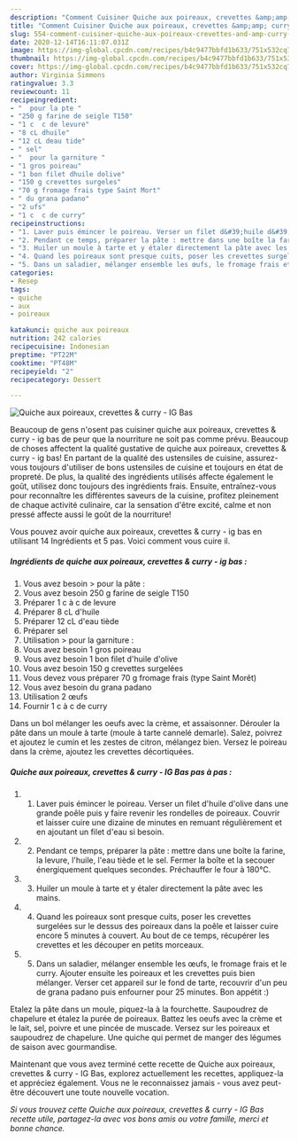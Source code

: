 ```yaml
---
description: "Comment Cuisiner Quiche aux poireaux, crevettes &amp;amp; curry - IG Bas"
title: "Comment Cuisiner Quiche aux poireaux, crevettes &amp;amp; curry - IG Bas"
slug: 554-comment-cuisiner-quiche-aux-poireaux-crevettes-and-amp-curry-ig-bas
date: 2020-12-14T16:11:07.031Z
image: https://img-global.cpcdn.com/recipes/b4c9477bbfd1b633/751x532cq70/quiche-aux-poireaux-crevettes-curry-ig-bas-photo-principale-de-la-recette.jpg
thumbnail: https://img-global.cpcdn.com/recipes/b4c9477bbfd1b633/751x532cq70/quiche-aux-poireaux-crevettes-curry-ig-bas-photo-principale-de-la-recette.jpg
cover: https://img-global.cpcdn.com/recipes/b4c9477bbfd1b633/751x532cq70/quiche-aux-poireaux-crevettes-curry-ig-bas-photo-principale-de-la-recette.jpg
author: Virginia Simmons
ratingvalue: 3.3
reviewcount: 11
recipeingredient:
- "  pour la pte "
- "250 g farine de seigle T150"
- "1 c  c de levure"
- "8 cL dhuile"
- "12 cL deau tide"
- " sel"
- "  pour la garniture "
- "1 gros poireau"
- "1 bon filet dhuile dolive"
- "150 g crevettes surgeles"
- "70 g fromage frais type Saint Mort"
- " du grana padano"
- "2 ufs"
- "1 c  c de curry"
recipeinstructions:
- "1. Laver puis émincer le poireau. Verser un filet d&#39;huile d&#39;olive dans une grande poêle puis y faire revenir les rondelles de poireaux. Couvrir et laisser cuire une dizaine de minutes en remuant régulièrement et en ajoutant un filet d&#39;eau si besoin."
- "2. Pendant ce temps, préparer la pâte : mettre dans une boîte la farine, la levure, l&#39;huile, l&#39;eau tiède et le sel. Fermer la boîte et la secouer énergiquement quelques secondes. Préchauffer le four à 180°C."
- "3. Huiler un moule à tarte et y étaler directement la pâte avec les mains."
- "4. Quand les poireaux sont presque cuits, poser les crevettes surgelées sur le dessus des poireaux dans la poêle et laisser cuire encore 5 minutes à couvert. Au bout de ce temps, récupérer les crevettes et les découper en petits morceaux."
- "5. Dans un saladier, mélanger ensemble les œufs, le fromage frais et le curry. Ajouter ensuite les poireaux et les crevettes puis bien mélanger. Verser cet appareil sur le fond de tarte, recouvrir d&#39;un peu de grana padano puis enfourner pour 25 minutes. Bon appétit :)"
categories:
- Resep
tags:
- quiche
- aux
- poireaux

katakunci: quiche aux poireaux 
nutrition: 242 calories
recipecuisine: Indonesian
preptime: "PT22M"
cooktime: "PT48M"
recipeyield: "2"
recipecategory: Dessert

---
```



![Quiche aux poireaux, crevettes &amp; curry - IG Bas](https://img-global.cpcdn.com/recipes/b4c9477bbfd1b633/751x532cq70/quiche-aux-poireaux-crevettes-curry-ig-bas-photo-principale-de-la-recette.jpg)

Beaucoup de gens n'osent pas cuisiner quiche aux poireaux, crevettes &amp; curry - ig bas de peur que la nourriture ne soit pas comme prévu. Beaucoup de choses affectent la qualité gustative de quiche aux poireaux, crevettes &amp; curry - ig bas! En partant de la qualité des ustensiles de cuisine, assurez-vous toujours d'utiliser de bons ustensiles de cuisine et toujours en état de propreté. De plus, la qualité des ingrédients utilisés affecte également le goût, utilisez donc toujours des ingrédients frais. Ensuite, entraînez-vous pour reconnaître les différentes saveurs de la cuisine, profitez pleinement de chaque activité culinaire, car la sensation d'être excité, calme et non pressé affecte aussi le goût de la nourriture!

<!--inarticleads1-->

Vous pouvez avoir quiche aux poireaux, crevettes &amp; curry - ig bas en utilisant 14 Ingrédients et 5 pas. Voici comment vous cuire il.

##### Ingrédients de quiche aux poireaux, crevettes &amp; curry - ig bas :

1. Vous avez besoin  &gt; pour la pâte :
1. Vous avez besoin 250 g farine de seigle T150
1. Préparer 1 c à c de levure
1. Préparer 8 cL d&#39;huile
1. Préparer 12 cL d&#39;eau tiède
1. Préparer  sel
1. Utilisation  &gt; pour la garniture :
1. Vous avez besoin 1 gros poireau
1. Vous avez besoin 1 bon filet d&#39;huile d&#39;olive
1. Vous avez besoin 150 g crevettes surgelées
1. Vous devez vous préparer 70 g fromage frais (type Saint Morêt)
1. Vous avez besoin  du grana padano
1. Utilisation 2 œufs
1. Fournir 1 c à c de curry


Dans un bol mélanger les oeufs avec la crème, et assaisonner. Dérouler la pâte dans un moule à tarte (moule à tarte cannelé demarle). Salez, poivrez et ajoutez le cumin et les zestes de citron, mélangez bien. Versez le poireau dans la crème, ajoutez les crevettes décortiquées. 

<!--inarticleads2-->

##### Quiche aux poireaux, crevettes &amp; curry - IG Bas pas à pas :

1. 1. Laver puis émincer le poireau. Verser un filet d&#39;huile d&#39;olive dans une grande poêle puis y faire revenir les rondelles de poireaux. Couvrir et laisser cuire une dizaine de minutes en remuant régulièrement et en ajoutant un filet d&#39;eau si besoin.
1. 2. Pendant ce temps, préparer la pâte : mettre dans une boîte la farine, la levure, l&#39;huile, l&#39;eau tiède et le sel. Fermer la boîte et la secouer énergiquement quelques secondes. Préchauffer le four à 180°C.
1. 3. Huiler un moule à tarte et y étaler directement la pâte avec les mains.
1. 4. Quand les poireaux sont presque cuits, poser les crevettes surgelées sur le dessus des poireaux dans la poêle et laisser cuire encore 5 minutes à couvert. Au bout de ce temps, récupérer les crevettes et les découper en petits morceaux.
1. 5. Dans un saladier, mélanger ensemble les œufs, le fromage frais et le curry. Ajouter ensuite les poireaux et les crevettes puis bien mélanger. Verser cet appareil sur le fond de tarte, recouvrir d&#39;un peu de grana padano puis enfourner pour 25 minutes. Bon appétit :)


Etalez la pâte dans un moule, piquez-la à la fourchette. Saupoudrez de chapelure et étalez la purée de poireaux. Battez les oeufs avec la crème et le lait, sel, poivre et une pincée de muscade. Versez sur les poireaux et saupoudrez de chapelure. Une quiche qui permet de manger des légumes de saison avec gourmandise. 

<!--inarticleads1-->

<p>
Maintenant que vous avez terminé cette recette de Quiche aux poireaux, crevettes &amp; curry - IG Bas, explorez actuellement les recettes, appliquez-la et appréciez également. Vous ne le reconnaissez jamais - vous avez peut-être découvert une toute nouvelle vocation.
</p>

<p>
<i>Si vous trouvez cette Quiche aux poireaux, crevettes &amp; curry - IG Bas recette utile, partagez-la avec vos bons amis ou votre famille, merci et bonne chance.</i>
</p>
